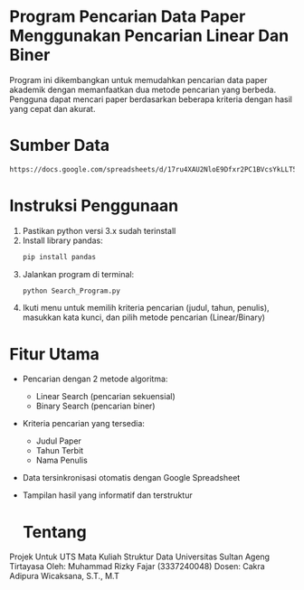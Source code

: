# Program Pencarian Data Paper Menggunakan Pencarian Linear Dan Biner #
Program ini dikembangkan untuk memudahkan pencarian data paper akademik dengan memanfaatkan dua metode pencarian yang berbeda. Pengguna dapat mencari paper berdasarkan beberapa kriteria dengan hasil yang cepat dan akurat.

# Sumber Data
```bash
https://docs.google.com/spreadsheets/d/17ru4XAU2NloE9Dfxr2PC1BVcsYkLLT5r7nPSsiOFlvQ/edit?gid=743838712#gid=743838712
```

# Instruksi Penggunaan
1. Pastikan python versi 3.x sudah terinstall
2. Install library pandas:
   ```bash
   pip install pandas
   ```
3. Jalankan program di terminal:
   ```bash
   python Search_Program.py
   ```
4. Ikuti menu untuk memilih kriteria pencarian (judul, tahun, penulis), masukkan kata kunci, dan pilih metode pencarian (Linear/Binary)

# Fitur Utama
- Pencarian dengan 2 metode algoritma:
  - Linear Search (pencarian sekuensial)
  - Binary Search (pencarian biner)
- Kriteria pencarian yang tersedia:
  - Judul Paper
  - Tahun Terbit
  - Nama Penulis
- Data tersinkronisasi otomatis dengan Google Spreadsheet
- Tampilan hasil yang informatif dan terstruktur

  # Tentang
Projek Untuk UTS Mata Kuliah Struktur Data
Universitas Sultan Ageng Tirtayasa
Oleh: Muhammad Rizky Fajar (3337240048)
Dosen: Cakra Adipura Wicaksana, S.T., M.T
